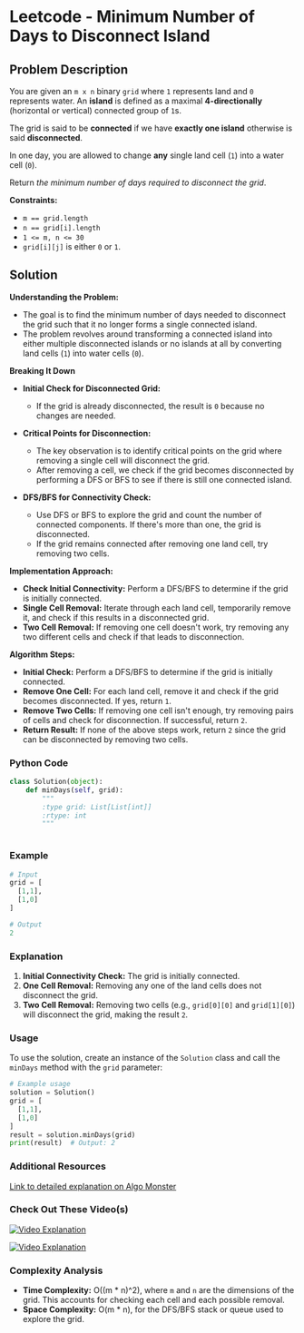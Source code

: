 # Leetcode - Minimum Number of Days to Disconnect Island

## Problem Description

You are given an `m x n` binary `grid` where `1` represents land and `0` represents water. An **island** is defined as a maximal **4-directionally** (horizontal or vertical) connected group of `1`s.

The grid is said to be **connected** if we have  **exactly one island** otherwise is said **disconnected**.

In one day, you are allowed to change **any** single land cell (`1`) into a water cell (`0`).

Return *the minimum number of days required to disconnect the grid*.

**Constraints:**
- `m == grid.length`
- `n == grid[i].length`
- `1 <= m, n <= 30`
- `grid[i][j]` is either `0` or `1`.

## Solution

**Understanding the Problem:**
   - The goal is to find the minimum number of days needed to disconnect the grid such that it no longer forms a single connected island.
   - The problem revolves around transforming a connected island into either multiple disconnected islands or no islands at all by converting land cells (`1`) into water cells (`0`).

**Breaking It Down**
   - **Initial Check for Disconnected Grid:**
     - If the grid is already disconnected, the result is `0` because no changes are needed.
     
   - **Critical Points for Disconnection:**
     - The key observation is to identify critical points on the grid where removing a single cell will disconnect the grid.
     - After removing a cell, we check if the grid becomes disconnected by performing a DFS or BFS to see if there is still one connected island.

   - **DFS/BFS for Connectivity Check:**
     - Use DFS or BFS to explore the grid and count the number of connected components. If there's more than one, the grid is disconnected.
     - If the grid remains connected after removing one land cell, try removing two cells.

**Implementation Approach:**
   - **Check Initial Connectivity:** Perform a DFS/BFS to determine if the grid is initially connected.
   - **Single Cell Removal:** Iterate through each land cell, temporarily remove it, and check if this results in a disconnected grid.
   - **Two Cell Removal:** If removing one cell doesn't work, try removing any two different cells and check if that leads to disconnection.

**Algorithm Steps:**
   - **Initial Check:** Perform a DFS/BFS to determine if the grid is initially connected.
   - **Remove One Cell:** For each land cell, remove it and check if the grid becomes disconnected. If yes, return `1`.
   - **Remove Two Cells:** If removing one cell isn't enough, try removing pairs of cells and check for disconnection. If successful, return `2`.
   - **Return Result:** If none of the above steps work, return `2` since the grid can be disconnected by removing two cells.

### Python Code

```python
class Solution(object):
    def minDays(self, grid):
        """
        :type grid: List[List[int]]
        :rtype: int
        """
        
```

### Example

```python
# Input
grid = [
  [1,1],
  [1,0]
]

# Output
2
```

### Explanation
1. **Initial Connectivity Check:** The grid is initially connected.
2. **One Cell Removal:** Removing any one of the land cells does not disconnect the grid.
3. **Two Cell Removal:** Removing two cells (e.g., `grid[0][0]` and `grid[1][0]`) will disconnect the grid, making the result `2`.

### Usage

To use the solution, create an instance of the `Solution` class and call the `minDays` method with the `grid` parameter:

```python
# Example usage
solution = Solution()
grid = [
  [1,1],
  [1,0]
]
result = solution.minDays(grid)
print(result)  # Output: 2
```

### Additional Resources

[Link to detailed explanation on Algo Monster](https://algo.monster/liteproblems/1568)

### Check Out These Video(s)

[![Video Explanation](https://img.youtube.com/vi/QbJ5eZwU/mqdefault.jpg)](https://youtu.be/QbJ5eZwU)

[![Video Explanation](https://img.youtube.com/vi/Cta6Sa9EMYw/mqdefault.jpg)](https://youtu.be/Cta6Sa9EMYw)

### Complexity Analysis

- **Time Complexity:** O((m * n)^2), where `m` and `n` are the dimensions of the grid. This accounts for checking each cell and each possible removal.
- **Space Complexity:** O(m * n), for the DFS/BFS stack or queue used to explore the grid.